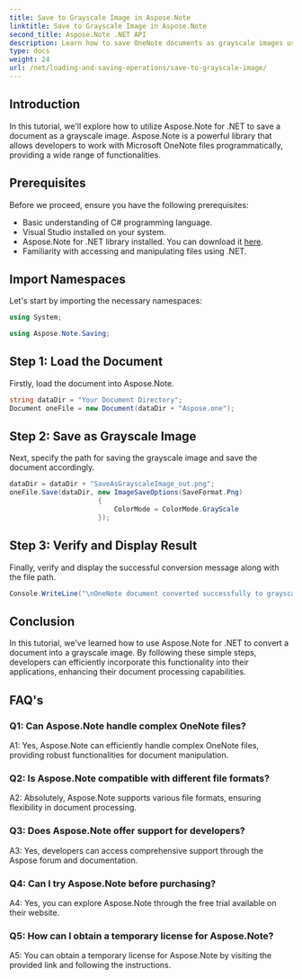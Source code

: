 ```yaml
---
title: Save to Grayscale Image in Aspose.Note
linktitle: Save to Grayscale Image in Aspose.Note
second_title: Aspose.Note .NET API
description: Learn how to save OneNote documents as grayscale images using Aspose.Note for .NET. Follow this comprehensive tutorial for efficient document processing.
type: docs
weight: 24
url: /net/loading-and-saving-operations/save-to-grayscale-image/
---
```

## Introduction

In this tutorial, we'll explore how to utilize Aspose.Note for .NET to save a document as a grayscale image. Aspose.Note is a powerful library that allows developers to work with Microsoft OneNote files programmatically, providing a wide range of functionalities.

## Prerequisites

Before we proceed, ensure you have the following prerequisites:

- Basic understanding of C# programming language.
- Visual Studio installed on your system.
- Aspose.Note for .NET library installed. You can download it [here](https://releases.aspose.com/note/net/).
- Familiarity with accessing and manipulating files using .NET.

## Import Namespaces

Let's start by importing the necessary namespaces:

```csharp
using System;

using Aspose.Note.Saving;

```

## Step 1: Load the Document

Firstly, load the document into Aspose.Note. 

```csharp
string dataDir = "Your Document Directory";
Document oneFile = new Document(dataDir + "Aspose.one");
```

## Step 2: Save as Grayscale Image

Next, specify the path for saving the grayscale image and save the document accordingly.

```csharp
dataDir = dataDir + "SaveAsGrayscaleImage_out.png";
oneFile.Save(dataDir, new ImageSaveOptions(SaveFormat.Png)
					  {
						  ColorMode = ColorMode.GrayScale
					  });
```

## Step 3: Verify and Display Result

Finally, verify and display the successful conversion message along with the file path.

```csharp
Console.WriteLine("\nOneNote document converted successfully to grayscale image.\nFile saved at " + dataDir);
```

## Conclusion

In this tutorial, we've learned how to use Aspose.Note for .NET to convert a document into a grayscale image. By following these simple steps, developers can efficiently incorporate this functionality into their applications, enhancing their document processing capabilities.

## FAQ's

### Q1: Can Aspose.Note handle complex OneNote files?

A1: Yes, Aspose.Note can efficiently handle complex OneNote files, providing robust functionalities for document manipulation.

### Q2: Is Aspose.Note compatible with different file formats?

A2: Absolutely, Aspose.Note supports various file formats, ensuring flexibility in document processing.

### Q3: Does Aspose.Note offer support for developers?

A3: Yes, developers can access comprehensive support through the Aspose forum and documentation.

### Q4: Can I try Aspose.Note before purchasing?

A4: Yes, you can explore Aspose.Note through the free trial available on their website.

### Q5: How can I obtain a temporary license for Aspose.Note?

A5: You can obtain a temporary license for Aspose.Note by visiting the provided link and following the instructions.
